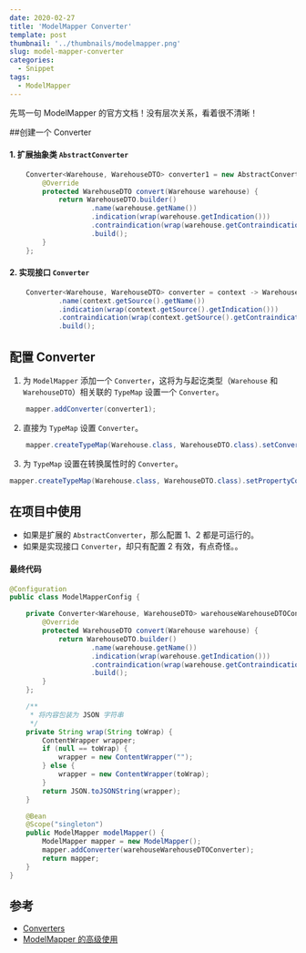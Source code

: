 ```yaml
---
date: 2020-02-27
title: 'ModelMapper Converter'
template: post
thumbnail: '../thumbnails/modelmapper.png'
slug: model-mapper-converter
categories:
  - Snippet
tags:
  - ModelMapper
---
```


先骂一句 ModelMapper 的官方文档！没有层次关系，看着很不清晰！

##创建一个 Converter

#### 1. 扩展抽象类 `AbstractConverter`

```Java
	Converter<Warehouse, WarehouseDTO> converter1 = new AbstractConverter<Warehouse, WarehouseDTO>() {
        @Override
        protected WarehouseDTO convert(Warehouse warehouse) {
            return WarehouseDTO.builder()
                    .name(warehouse.getName())
                    .indication(wrap(warehouse.getIndication()))
                    .contraindication(wrap(warehouse.getContraindication()))
                    .build();
        }
    };
```

#### 2. 实现接口 `Converter` 

```Java
	Converter<Warehouse, WarehouseDTO> converter = context -> WarehouseDTO.builder()
            .name(context.getSource().getName())
            .indication(wrap(context.getSource().getIndication()))
            .contraindication(wrap(context.getSource().getContraindication()))
            .build();
```

## 配置 Converter

1. 为 `ModelMapper` 添加一个 `Converter`，这将为与起讫类型（`Warehouse` 和 `WarehouseDTO`）相关联的 `TypeMap` 设置一个 `Converter`。

```Java
	mapper.addConverter(converter1);
```

2. 直接为 `TypeMap` 设置 `Converter`。

```Java
	mapper.createTypeMap(Warehouse.class, WarehouseDTO.class).setConverter(converter1);
```

3. 为 `TypeMap` 设置在转换属性时的 `Converter`。

```Java
mapper.createTypeMap(Warehouse.class, WarehouseDTO.class).setPropertyConverter(converter1);
```

## 在项目中使用

+ 如果是扩展的 `AbstractConverter`，那么配置 1、2 都是可运行的。
+ 如果是实现接口 `Converter`，却只有配置 2 有效，有点奇怪。。

#### 最终代码

```Java
@Configuration
public class ModelMapperConfig {

    private Converter<Warehouse, WarehouseDTO> warehouseWarehouseDTOConverter = new AbstractConverter<Warehouse, WarehouseDTO>() {
        @Override
        protected WarehouseDTO convert(Warehouse warehouse) {
            return WarehouseDTO.builder()
                    .name(warehouse.getName())
                    .indication(wrap(warehouse.getIndication()))
                    .contraindication(wrap(warehouse.getContraindication()))
                    .build();
        }
    };

    /**
     * 将内容包装为 JSON 字符串
     */
    private String wrap(String toWrap) {
        ContentWrapper wrapper;
        if (null == toWrap) {
            wrapper = new ContentWrapper("");
        } else {
            wrapper = new ContentWrapper(toWrap);
        }
        return JSON.toJSONString(wrapper);
    }

    @Bean
    @Scope("singleton")
    public ModelMapper modelMapper() {
        ModelMapper mapper = new ModelMapper();
        mapper.addConverter(warehouseWarehouseDTOConverter);
        return mapper;
    }
}
```

## 参考

+ [Converters](http://modelmapper.org/user-manual/converters/)
+ [ModelMapper 的高级使用](https://blog.csdn.net/qq_24598601/article/details/90117180)
